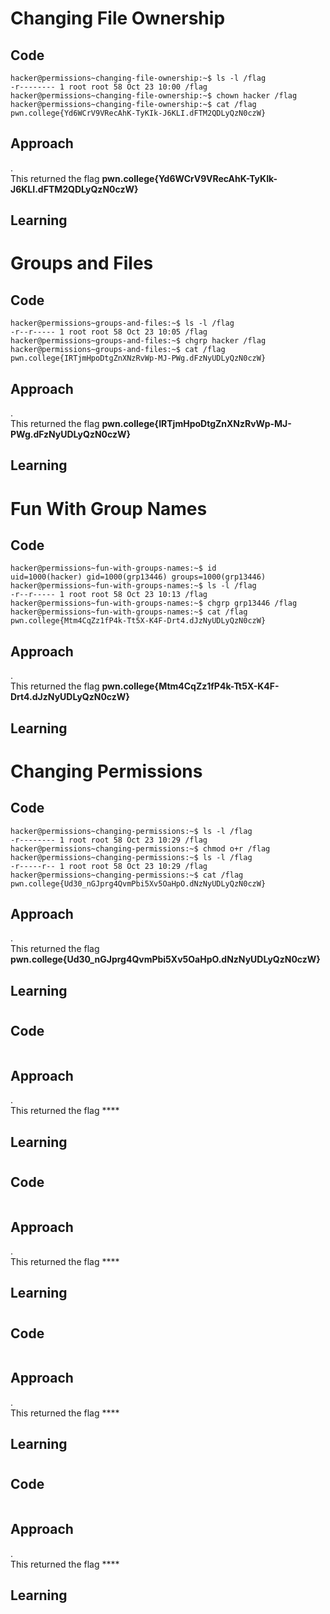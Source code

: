# Changing File Ownership
## Code
```
hacker@permissions~changing-file-ownership:~$ ls -l /flag
-r-------- 1 root root 58 Oct 23 10:00 /flag
hacker@permissions~changing-file-ownership:~$ chown hacker /flag
hacker@permissions~changing-file-ownership:~$ cat /flag
pwn.college{Yd6WCrV9VRecAhK-TyKIk-J6KLI.dFTM2QDLyQzN0czW}
```
## Approach
.<br>
This returned the flag **pwn.college{Yd6WCrV9VRecAhK-TyKIk-J6KLI.dFTM2QDLyQzN0czW}**
## Learning

# Groups and Files
## Code
```
hacker@permissions~groups-and-files:~$ ls -l /flag
-r--r----- 1 root root 58 Oct 23 10:05 /flag
hacker@permissions~groups-and-files:~$ chgrp hacker /flag
hacker@permissions~groups-and-files:~$ cat /flag
pwn.college{IRTjmHpoDtgZnXNzRvWp-MJ-PWg.dFzNyUDLyQzN0czW}
```
## Approach
.<br>
This returned the flag **pwn.college{IRTjmHpoDtgZnXNzRvWp-MJ-PWg.dFzNyUDLyQzN0czW}**
## Learning

# Fun With Group Names
## Code
```
hacker@permissions~fun-with-groups-names:~$ id
uid=1000(hacker) gid=1000(grp13446) groups=1000(grp13446)
hacker@permissions~fun-with-groups-names:~$ ls -l /flag
-r--r----- 1 root root 58 Oct 23 10:13 /flag
hacker@permissions~fun-with-groups-names:~$ chgrp grp13446 /flag
hacker@permissions~fun-with-groups-names:~$ cat /flag
pwn.college{Mtm4CqZz1fP4k-Tt5X-K4F-Drt4.dJzNyUDLyQzN0czW}
```
## Approach
.<br>
This returned the flag **pwn.college{Mtm4CqZz1fP4k-Tt5X-K4F-Drt4.dJzNyUDLyQzN0czW}**
## Learning

# Changing Permissions
## Code
```
hacker@permissions~changing-permissions:~$ ls -l /flag
-r-------- 1 root root 58 Oct 23 10:29 /flag
hacker@permissions~changing-permissions:~$ chmod o+r /flag
hacker@permissions~changing-permissions:~$ ls -l /flag
-r-----r-- 1 root root 58 Oct 23 10:29 /flag
hacker@permissions~changing-permissions:~$ cat /flag
pwn.college{Ud30_nGJprg4QvmPbi5Xv5OaHpO.dNzNyUDLyQzN0czW}
```
## Approach
.<br>
This returned the flag **pwn.college{Ud30_nGJprg4QvmPbi5Xv5OaHpO.dNzNyUDLyQzN0czW}**
## Learning

# 
## Code
```

```
## Approach
.<br>
This returned the flag ****
## Learning

# 
## Code
```

```
## Approach
.<br>
This returned the flag ****
## Learning

# 
## Code
```

```
## Approach
.<br>
This returned the flag ****
## Learning

# 
## Code
```

```
## Approach
.<br>
This returned the flag ****
## Learning

